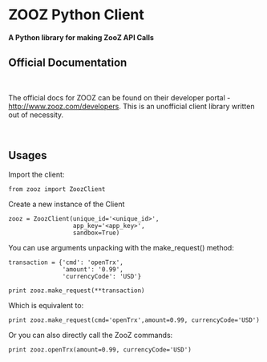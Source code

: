 # ZOOZ Python Client

#### A Python library for making ZooZ API Calls


## Official Documentation
<br/>

The official docs for ZOOZ can be found on their developer portal - <a href="http://www.zooz.com/developers">http://www.zooz.com/developers</a>. This is an unofficial client library written out of necessity. 

<br/> 
 


## Usages

Import the client:

```
from zooz import ZoozClient
```

Create a new instance of the Client

```
zooz = ZoozClient(unique_id='<unique_id>',
                  app_key='<app_key>',
                  sandbox=True)

```

You can use arguments unpacking with the make_request() method:

```
transaction = {'cmd': 'openTrx',
               'amount': '0.99',
               'currencyCode': 'USD'}

print zooz.make_request(**transaction)

```

Which is equivalent to:

```
print zooz.make_request(cmd='openTrx',amount=0.99, currencyCode='USD')

```

Or you can also directly call the ZooZ commands:

```
print zooz.openTrx(amount=0.99, currencyCode='USD')

``` 
